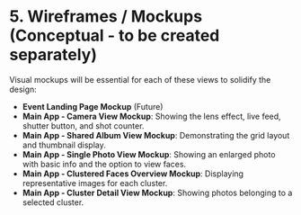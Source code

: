 # 5. Wireframes / Mockups (Conceptual - to be created separately)

Visual mockups will be essential for each of these views to solidify the design:

  * **Event Landing Page Mockup** (Future)
  * **Main App - Camera View Mockup**: Showing the lens effect, live feed, shutter button, and shot counter.
  * **Main App - Shared Album View Mockup**: Demonstrating the grid layout and thumbnail display.
  * **Main App - Single Photo View Mockup**: Showing an enlarged photo with basic info and the option to view faces.
  * **Main App - Clustered Faces Overview Mockup**: Displaying representative images for each cluster.
  * **Main App - Cluster Detail View Mockup**: Showing photos belonging to a selected cluster.